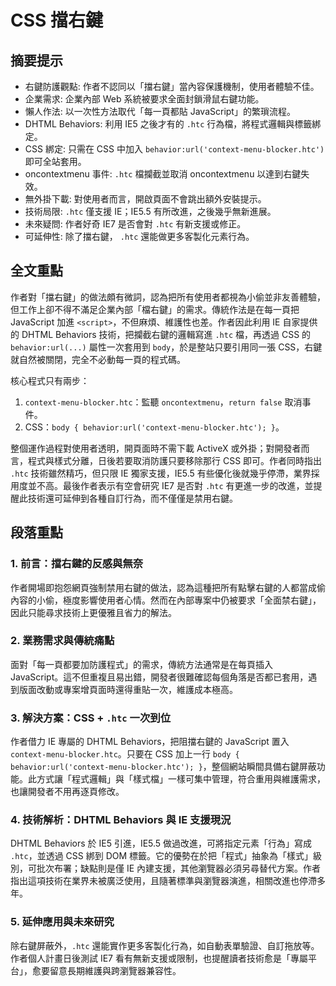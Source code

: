 # CSS 擋右鍵

## 摘要提示
- 右鍵防護觀點: 作者不認同以「擋右鍵」當內容保護機制，使用者體驗不佳。
- 企業需求: 企業內部 Web 系統被要求全面封鎖滑鼠右鍵功能。
- 懶人作法: 以一次性方法取代「每一頁都貼 JavaScript」的繁瑣流程。
- DHTML Behaviors: 利用 IE5 之後才有的 `.htc` 行為檔，將程式邏輯與標籤綁定。
- CSS 綁定: 只需在 CSS 中加入 `behavior:url('context-menu-blocker.htc')` 即可全站套用。
- oncontextmenu 事件: `.htc` 檔攔截並取消 oncontextmenu 以達到右鍵失效。
- 無外掛下載: 對使用者而言，開啟頁面不會跳出額外安裝提示。
- 技術局限: `.htc` 僅支援 IE；IE5.5 有所改進，之後幾乎無新進展。
- 未來疑問: 作者好奇 IE7 是否會對 `.htc` 有新支援或修正。
- 可延伸性: 除了擋右鍵， `.htc` 還能做更多客製化元素行為。

## 全文重點
作者對「擋右鍵」的做法頗有微詞，認為把所有使用者都視為小偷並非友善體驗，但工作上卻不得不滿足企業內部「檔右鍵」的需求。傳統作法是在每一頁把 JavaScript 加進 `<script>`，不但麻煩、維護性也差。作者因此利用 IE 自家提供的 DHTML Behaviors 技術，把攔截右鍵的邏輯寫進 `.htc` 檔，再透過 CSS 的 `behavior:url(...)` 屬性一次套用到 `body`，於是整站只要引用同一張 CSS，右鍵就自然被關閉，完全不必動每一頁的程式碼。

核心程式只有兩步：
1. `context-menu-blocker.htc`：監聽 `oncontextmenu`，`return false` 取消事件。
2. CSS：`body { behavior:url('context-menu-blocker.htc'); }`。

整個運作過程對使用者透明，開頁面時不需下載 ActiveX 或外掛；對開發者而言，程式與樣式分離，日後若要取消防護只要移除那行 CSS 即可。作者同時指出 `.htc` 技術雖然精巧，但只限 IE 獨家支援，IE5.5 有些優化後就幾乎停滯，業界採用度並不高。最後作者表示有空會研究 IE7 是否對 `.htc` 有更進一步的改進，並提醒此技術還可延伸到各種自訂行為，而不僅僅是禁用右鍵。

## 段落重點
### 1. 前言：擋右鍵的反感與無奈
作者開場即抱怨網頁強制禁用右鍵的做法，認為這種把所有點擊右鍵的人都當成偷內容的小偷，極度影響使用者心情。然而在內部專案中仍被要求「全面禁右鍵」，因此只能尋求技術上更優雅且省力的解法。

### 2. 業務需求與傳統痛點
面對「每一頁都要加防護程式」的需求，傳統方法通常是在每頁插入 JavaScript。這不但重複且易出錯，開發者很難確認每個角落是否都已套用，遇到版面改動或專案增頁面時還得重貼一次，維護成本極高。

### 3. 解決方案：CSS + `.htc` 一次到位
作者借力 IE 專屬的 DHTML Behaviors，把阻擋右鍵的 JavaScript 置入 `context-menu-blocker.htc`。只要在 CSS 加上一行 `body { behavior:url('context-menu-blocker.htc'); }`，整個網站瞬間具備右鍵屏蔽功能。此方式讓「程式邏輯」與「樣式檔」一樣可集中管理，符合重用與維護需求，也讓開發者不用再逐頁修改。

### 4. 技術解析：DHTML Behaviors 與 IE 支援現況
DHTML Behaviors 於 IE5 引進，IE5.5 做過改進，可將指定元素「行為」寫成 `.htc`，並透過 CSS 綁到 DOM 標籤。它的優勢在於把「程式」抽象為「樣式」級別，可批次布署；缺點則是僅 IE 內建支援，其他瀏覽器必須另尋替代方案。作者指出這項技術在業界未被廣泛使用，且隨著標準與瀏覽器演進，相關改進也停滯多年。

### 5. 延伸應用與未來研究
除右鍵屏蔽外，`.htc` 還能實作更多客製化行為，如自動表單驗證、自訂拖放等。作者個人計畫日後測試 IE7 看有無新支援或限制，也提醒讀者技術愈是「專屬平台」，愈要留意長期維護與跨瀏覽器兼容性。